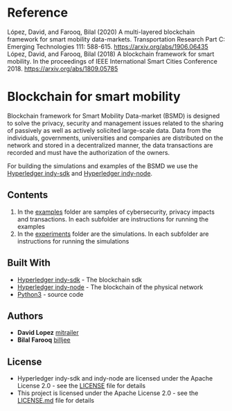 # Reference
López, David, and Farooq, Bilal (2020) A multi-layered blockchain framework for smart mobility data-markets. Transportation Research Part C: Emerging Technologies 111: 588-615. https://arxiv.org/abs/1906.06435
López, David, and Farooq, Bilal (2018) A blockchain framework for smart mobility.	In the proceedings of IEEE International Smart Cities Conference 2018. https://arxiv.org/abs/1809.05785

# Blockchain for smart mobility
Blockchain framework for Smart Mobility Data-market (BSMD) is designed to solve the privacy, security and management issues related to the sharing of passively as well as actively solicited large-scale data. Data from the individuals, governments, universities and companies are distributed on the network and stored in a decentralized manner, the data transactions are recorded and must have the authorization of the owners.

For building the simulations and examples of the BSMD we use the [Hyperledger indy-sdk](https://github.com/hyperledger/indy-sdk) and [Hyperledger indy-node](https://github.com/hyperledger/indy-node).

## Contents
1. In the [examples](/examples) folder are samples of cybersecurity, privacy impacts and transactions. In each subfolder are instructions for running the examples 
2. In the [experiments](/experiments) folder are the simulations. In each subfolder are instructions for running the simulations 

## Built With

* [Hyperledger indy-sdk](https://github.com/hyperledger/indy-sdk) - The blockchain sdk
* [Hyperledger indy-node](https://github.com/hyperledger/indy-node) - The blockchain of the physical network
* [Python3](https://www.python.org/download/releases/3.0/) - source code

## Authors

* **David Lopez** [mitrailer](https://github.com/mitrailer)
* **Bilal Farooq** [billjee](https://github.com/billjee/)

## License

* Hyperledger indy-sdk and indy-node are licensed under the Apache License 2.0 - see the [LICENSE](https://github.com/hyperledger/indy-node/blob/master/LICENSE) file for details
* This project is licensed under the Apache License 2.0 - see the [LICENSE.md](LICENSE.md) file for details
